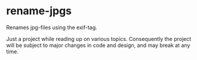 # rename-jpgs
Renames jpg-files using the exif-tag.

Just a project while reading up on various topics.
Consequently the project will be subject to major changes in code and design,
and may break at any time.
